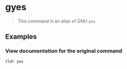 # gyes

> This command is an alias of GNU `yes`.

## Examples

### View documentation for the original command

```bash
tldr yes
```
